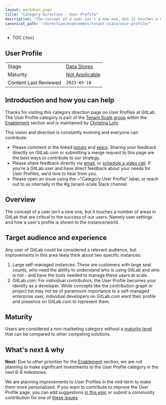 ```yaml
---
layout: markdown_page
title: "Category Direction - User Profile"
description: "The concept of a user isn't a new one, but it touches a number of areas in GitLab that are critical to the success of our users. Learn more!"
canonical_path: "/direction/enablement/tenant-scale/user-profile/"
---
```


- TOC
{:toc}

## User Profile

| | |
| --- | --- |
| Stage | [Data Stores](/direction/enablement/) |
| Maturity | [Not Applicable](/direction/maturity/) |
| Content Last Reviewed | `2023-05-10` |

## Introduction and how you can help

Thanks for visiting this category direction page on User Profiles at GitLab. The User Profile category is part of the [Tenant Scale group](https://about.gitlab.com/handbook/product/categories/#tenant-scale-group) within the [Enablement](https://about.gitlab.com/direction/enablement/) section and is maintained by [Christina Lohr](https://about.gitlab.com/company/team/#lohrc). 

This vision and direction is constantly evolving and everyone can contribute:
* Please comment in the linked [issues](https://gitlab.com/groups/gitlab-org/-/issues/?sort=updated_desc&state=opened&label_name%5B%5D=group%3A%3Atenant%20scale&label_name%5B%5D=Category%3AUser%20Profile&first_page_size=100) and [epics](https://gitlab.com/groups/gitlab-org/-/epics?state=opened&page=1&sort=start_date_desc&label_name[]=group::tenant+scale&label_name[]=Category:User+Profile). Sharing your feedback directly on GitLab.com or submitting a merge request to this page are the best ways to contribute to our strategy.
* Please share feedback directly via [email](https://gitlab.com/lohrc), or [schedule a video call](https://calendly.com/christinalohr/30min). If you're a GitLab user and have direct feedback about your needs for User Profiles, we'd love to hear from you.
* Please open an issue using the ~"Category:User Profile" label, or reach out to us internally in the #g_tenant-scale Slack channel.

## Overview

The concept of a user isn't a new one, but it touches a number of areas in GitLab that are critical to the success of our users. Namely user settings and how a user's profile is shown to the instance/world.

## Target audience and experience

Any user of GitLab could be considered a relevant audience, but improvements in this area likely think about two specific instances:

1. Large self-managed instances: These are customers with large seat counts, who need the ability to understand who is using GitLab and who is not - and have the tools needed to manage these users at scale. 
1. GitLab.com: For individual contributors, the User Profile becomes your identity as a developer. While concepts like the contribution graph or project list may not be of paramount importance to a self-managed enterprise user, individual developers on GitLab.com want their profile and presence on GitLab.com to represent them.

## Maturity

Users are considered a non-marketing category without a [maturity level](/direction/maturity/) that can be compared to other competing solutions.

## What's next & why

**Next:** Due to other priorities for the [Enablement](https://about.gitlab.com/direction/enablement/) section, we are not planning to make significant investments to the User Profile category in the next 6-8 milestones. 

We are planning improvements to User Profiles in the mid-term to make them more personalized. If you want to contribute to improve the User Profile page, you can add suggestions [in this epic](https://gitlab.com/groups/gitlab-org/-/epics/8488) or submit a community contribution for one of [these issues](https://gitlab.com/gitlab-org/gitlab/-/issues/?sort=popularity&state=opened&label_name%5B%5D=Seeking%20community%20contributions&label_name%5B%5D=Category%3AUser%20Profile&first_page_size=100).
